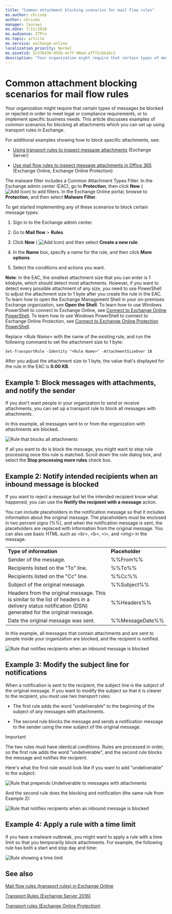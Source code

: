 ```yaml
---
title: "Common attachment blocking scenarios for mail flow rules"
ms.author: chrisda
author: chrisda
manager: laurawi
ms.date: 7/11/2018
ms.audience: ITPro
ms.topic: article
ms.service: exchange-online
localization_priority: Normal
ms.assetid: 5c576439-d55b-4c7f-90ed-a7f72cbb16c2
description: "Your organization might require that certain types of messages be blocked or rejected in order to meet legal or compliance requirements, or to implement specific business needs. This article discusses examples of common scenarios for blocking all attachments which you can set up using transport rules in Exchange."
---
```


# Common attachment blocking scenarios for mail flow rules

Your organization might require that certain types of messages be blocked or rejected in order to meet legal or compliance requirements, or to implement specific business needs. This article discusses examples of common scenarios for blocking all attachments which you can set up using transport rules in Exchange.
  
For additional examples showing how to block specific attachments, see:
  
- [Using transport rules to inspect message attachments](https://technet.microsoft.com/library/c0de687e-e33c-4e8a-b253-771494678795.aspx) (Exchange Server) 
    
- [Use mail flow rules to inspect message attachments in Office 365](inspect-message-attachments.md) (Exchange Online, Exchange Online Protection) 
    
The malware filter includes a Common Attachment Types Filter. In the Exchange admin center (EAC), go to **Protection**, then click **New** ( ![Add Icon](../../media/ITPro_EAC_AddIcon.gif)) to add filters. In the Exchange Online portal, browse to **Protection**, and then select **Malware Filter**.
  
To get started implementing any of these scenarios to block certain message types:
  
1. Sign in to the Exchange admin center.
    
2. Go to **Mail flow** \> **Rules**.
    
3. Click **New** ( ![Add Icon](../../media/ITPro_EAC_AddIcon.gif)) and then select **Create a new rule**.
    
4. In the **Name** box, specify a name for the rule, and then click **More options**.
    
5. Select the conditions and actions you want.
    
 **Note**: In the EAC, the smallest attachment size that you can enter is 1 kilobyte, which should detect most attachments. However, if you want to detect every possible attachment of any size, you need to use PowerShell to adjust the attachment size to 1 byte after you create the rule in the EAC. To learn how to open the Exchange Management Shell in your on-premises Exchange organization, see **Open the Shell**. To learn how to use Windows PowerShell to connect to Exchange Online, see [Connect to Exchange Online PowerShell](https://go.microsoft.com/fwlink/p/?linkid=396554). To learn how to use Windows PowerShell to connect to Exchange Online Protection, see [Connect to Exchange Online Protection PowerShell](https://go.microsoft.com/fwlink/p/?linkid=627290).
  
Replace  _\<Rule Name\>_ with the name of the existing rule, and run the following command to set the attachment size to 1 byte: 
  
```
Set-TransportRule -Identity "<Rule Name>" -AttachmentSizeOver 1B
```

After you adjust the attachment size to 1 byte, the value that's displayed for the rule in the EAC is **0.00 KB**.
  
## Example 1: Block messages with attachments, and notify the sender
<a name="ex1"> </a>

If you don't want people in your organization to send or receive attachments, you can set up a transport rule to block all messages with attachments.
  
In this example, all messages sent to or from the organization with attachments are blocked.
  
![Rule that blocks all attachments](../../media/38094183-166f-4ba5-a9cf-242e7d0f4e04.png)
  
If all you want to do is block the message, you might want to stop rule processing once this rule is matched. Scroll down the rule dialog box, and select the **Stop processing more rules** check box. 
  
## Example 2: Notify intended recipients when an inbound message is blocked
<a name="ex2"> </a>

If you want to reject a message but let the intended recipient know what happened, you can use the **Notify the recipient with a message** action. 
  
You can include placeholders in the notification message so that it includes information about the original message. The placeholders must be enclosed in two percent signs (%%), and when the notification message is sent, the placeholders are replaced with information from the original message. You can also use basic HTML such as \<br\>, \<b\>, \<i\>, and \<img\> in the message.
  
|||
|:-----|:-----|
|**Type of information** <br/> |**Placeholder** <br/> |
|Sender of the message.  <br/> |%%From%%  <br/> |
|Recipients listed on the "To" line.  <br/> |%%To%%  <br/> |
|Recipients listed on the "Cc" line.  <br/> |%%Cc%%  <br/> |
|Subject of the original message.  <br/> |%%Subject%%  <br/> |
|Headers from the original message. This is similar to the list of headers in a delivery status notification (DSN) generated for the original message.  <br/> |%%Headers%%  <br/> |
|Date the original message was sent.  <br/> |%%MessageDate%%  <br/> |
   
In this example, all messages that contain attachments and are sent to people inside your organization are blocked, and the recipient is notified.
  
![Rule that notifies recipients when an inbound message is blocked](../../media/f9a14733-d68a-4528-a736-206325881c47.png)
  
## Example 3: Modify the subject line for notifications
<a name="ex3"> </a>

When a notification is sent to the recipient, the subject line is the subject of the original message. If you want to modify the subject so that it is clearer to the recipient, you must use two transport rules:
  
- The first rule adds the word "undeliverable" to the beginning of the subject of any messages with attachments.
    
- The second rule blocks the message and sends a notification message to the sender using the new subject of the original message.
    
> [!IMPORTANT]
> The two rules must have identical conditions. Rules are processed in order, so the first rule adds the word "undeliverable", and the second rule blocks the message and notifies the recipient. 
  
Here's what the first rule would look like if you want to add "undeliverable" to the subject:
  
![Rule that prepends Undeliverable to messages with attachments](../../media/2552b0bd-c69d-48b4-9e69-267fcaf20e70.png)
  
And the second rule does the blocking and notification (the same rule from Example 2):
  
![Rule that notifies recipients when an inbound message is blocked](../../media/f9a14733-d68a-4528-a736-206325881c47.png)
  
## Example 4: Apply a rule with a time limit
<a name="ex4"> </a>

If you have a malware outbreak, you might want to apply a rule with a time limit so that you temporarily block attachments. For example, the following rule has both a start and stop day and time:
  
![Rule showing a time limit](../../media/bdc8c4d8-72fa-4c5b-97f2-5fe76d50e643.png)
  
## See also
<a name="ex4"> </a>

[Mail flow rules (transport rules) in Exchange Online](mail-flow-rules.md)

[Transport Rules (Exchange Server 2016)](https://technet.microsoft.com/library/c3d2031c-fb7b-4866-8ae1-32928d0138ef.aspx)
  
[Transport rules (Exchange Online Protection)](https://technet.microsoft.com/library/9c2cf227-eff7-48ef-87fb-487186e47363.aspx)

